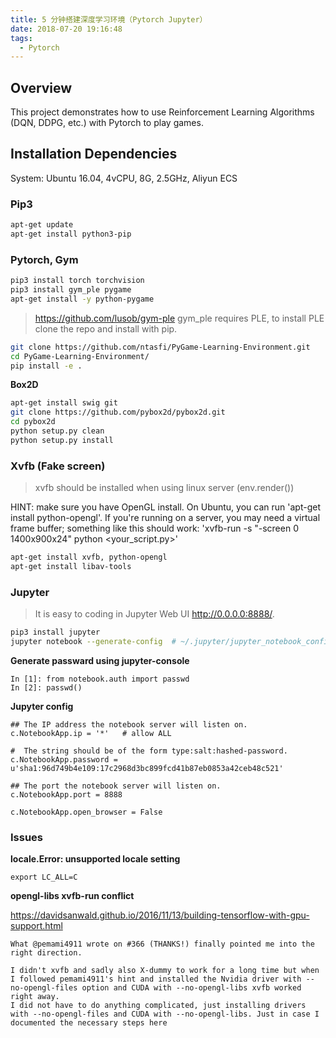 ```yaml
---
title: 5 分钟搭建深度学习环境（Pytorch Jupyter）
date: 2018-07-20 19:16:48
tags:
  - Pytorch
---
```


## Overview

This project demonstrates how to use Reinforcement Learning Algorithms (DQN, DDPG, etc.) with Pytorch to play games.


## Installation Dependencies

System: Ubuntu 16.04, 4vCPU, 8G, 2.5GHz, Aliyun ECS


### Pip3

``` bash
apt-get update
apt-get install python3-pip
```
<!--more-->

### Pytorch, Gym

``` bash
pip3 install torch torchvision
pip3 install gym_ple pygame
apt-get install -y python-pygame
```

> https://github.com/lusob/gym-ple
> gym_ple requires PLE, to install PLE clone the repo and install with pip.

``` bash
git clone https://github.com/ntasfi/PyGame-Learning-Environment.git
cd PyGame-Learning-Environment/
pip install -e .
```

**Box2D**

``` bash
apt-get install swig git
git clone https://github.com/pybox2d/pybox2d.git
cd pybox2d
python setup.py clean
python setup.py install
```

### Xvfb (Fake screen)

> xvfb should be installed when using linux server (env.render())

HINT: make sure you have OpenGL install. On Ubuntu, you can run 'apt-get install python-opengl'. If you're running on a server, you may need a virtual frame buffer; something like this should work: 'xvfb-run -s "-screen 0 1400x900x24" python <your_script.py>'

``` bash
apt-get install xvfb, python-opengl
apt-get install libav-tools
```

### Jupyter

> It is easy to coding in Jupyter Web UI http://0.0.0.0:8888/.

``` bash
pip3 install jupyter
jupyter notebook --generate-config  # ~/.jupyter/jupyter_notebook_config.py
```

**Generate passward using jupyter-console**

```
In [1]: from notebook.auth import passwd
In [2]: passwd()
```

**Jupyter config**

```
## The IP address the notebook server will listen on.
c.NotebookApp.ip = '*'   # allow ALL

#  The string should be of the form type:salt:hashed-password.
c.NotebookApp.password = u'sha1:96d749b4e109:17c2968d3bc899fcd41b87eb0853a42ceb48c521'

## The port the notebook server will listen on.
c.NotebookApp.port = 8888

c.NotebookApp.open_browser = False
```

### Issues

**locale.Error: unsupported locale setting**

`export LC_ALL=C`

**opengl-libs xvfb-run conflict**

https://davidsanwald.github.io/2016/11/13/building-tensorflow-with-gpu-support.html

    What @pemami4911 wrote on #366 (THANKS!) finally pointed me into the right direction.

    I didn't xvfb and sadly also X-dummy to work for a long time but when I followed pemami4911's hint and installed the Nvidia driver with --no-opengl-files option and CUDA with --no-opengl-libs xvfb worked right away.
    I did not have to do anything complicated, just installing drivers with --no-opengl-files and CUDA with --no-opengl-libs. Just in case I documented the necessary steps here
